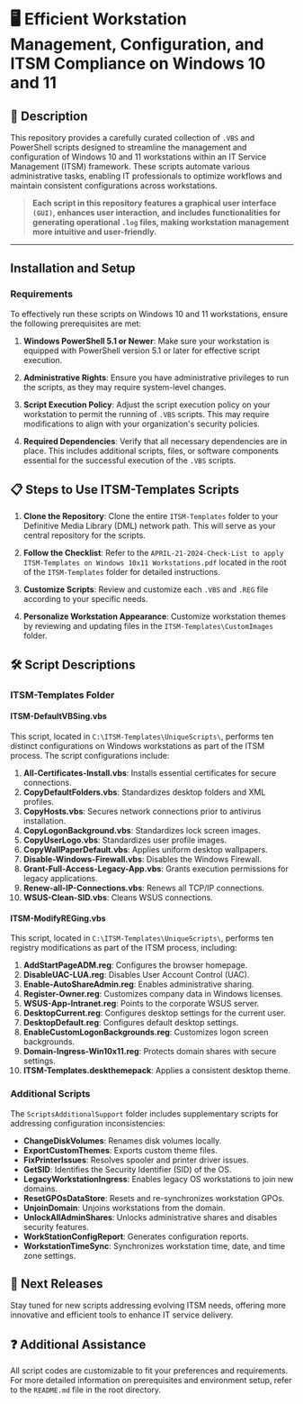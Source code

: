 # 🖥️ Efficient Workstation Management, Configuration, and ITSM Compliance on Windows 10 and 11

## 📄 Description

This repository provides a carefully curated collection of `.VBS` and PowerShell scripts designed to streamline the management and configuration of Windows 10 and 11 workstations within an IT Service Management (ITSM) framework. These scripts automate various administrative tasks, enabling IT professionals to optimize workflows and maintain consistent configurations across workstations.

> **Each script in this repository **features a graphical user interface** `(GUI)`, **enhances user interaction**, and includes functionalities for **generating operational** `.log` files, making workstation management more intuitive and user-friendly.**

---

## Installation and Setup

### Requirements

To effectively run these scripts on Windows 10 and 11 workstations, ensure the following prerequisites are met:

1. **Windows PowerShell 5.1 or Newer**: Make sure your workstation is equipped with PowerShell version 5.1 or later for effective script execution.

2. **Administrative Rights**: Ensure you have administrative privileges to run the scripts, as they may require system-level changes.

3. **Script Execution Policy**: Adjust the script execution policy on your workstation to permit the running of `.VBS` scripts. This may require modifications to align with your organization's security policies.

4. **Required Dependencies**: Verify that all necessary dependencies are in place. This includes additional scripts, files, or software components essential for the successful execution of the `.VBS` scripts.

## 📋 Steps to Use ITSM-Templates Scripts

1. **Clone the Repository**: Clone the entire `ITSM-Templates` folder to your Definitive Media Library (DML) network path. This will serve as your central repository for the scripts.

2. **Follow the Checklist**: Refer to the `APRIL-21-2024-Check-List to apply ITSM-Templates on Windows 10x11 Workstations.pdf` located in the root of the `ITSM-Templates` folder for detailed instructions.

3. **Customize Scripts**: Review and customize each `.VBS` and `.REG` file according to your specific needs.

4. **Personalize Workstation Appearance**: Customize workstation themes by reviewing and updating files in the `ITSM-Templates\CustomImages` folder.

## 🛠️ Script Descriptions

### ITSM-Templates Folder

#### ITSM-DefaultVBSing.vbs

This script, located in `C:\ITSM-Templates\UniqueScripts\`, performs ten distinct configurations on Windows workstations as part of the ITSM process. The script configurations include:

1. **All-Certificates-Install.vbs**: Installs essential certificates for secure connections.
2. **CopyDefaultFolders.vbs**: Standardizes desktop folders and XML profiles.
3. **CopyHosts.vbs**: Secures network connections prior to antivirus installation.
4. **CopyLogonBackground.vbs**: Standardizes lock screen images.
5. **CopyUserLogo.vbs**: Standardizes user profile images.
6. **CopyWallPaperDefault.vbs**: Applies uniform desktop wallpapers.
7. **Disable-Windows-Firewall.vbs**: Disables the Windows Firewall.
8. **Grant-Full-Access-Legacy-App.vbs**: Grants execution permissions for legacy applications.
9. **Renew-all-IP-Connections.vbs**: Renews all TCP/IP connections.
10. **WSUS-Clean-SID.vbs**: Cleans WSUS connections.

#### ITSM-ModifyREGing.vbs

This script, located in `C:\ITSM-Templates\UniqueScripts\`, performs ten registry modifications as part of the ITSM process, including:

1. **AddStartPageADM.reg**: Configures the browser homepage.
2. **DisableUAC-LUA.reg**: Disables User Account Control (UAC).
3. **Enable-AutoShareAdmin.reg**: Enables administrative sharing.
4. **Register-Owner.reg**: Customizes company data in Windows licenses.
5. **WSUS-App-Intranet.reg**: Points to the corporate WSUS server.
6. **DesktopCurrent.reg**: Configures desktop settings for the current user.
7. **DesktopDefault.reg**: Configures default desktop settings.
8. **EnableCustomLogonBackgrounds.reg**: Customizes logon screen backgrounds.
9. **Domain-Ingress-Win10x11.reg**: Protects domain shares with secure settings.
10. **ITSM-Templates.deskthemepack**: Applies a consistent desktop theme.

### Additional Scripts

The `ScriptsAdditionalSupport` folder includes supplementary scripts for addressing configuration inconsistencies:

- **ChangeDiskVolumes**: Renames disk volumes locally.
- **ExportCustomThemes**: Exports custom theme files.
- **FixPrinterIssues**: Resolves spooler and printer driver issues.
- **GetSID**: Identifies the Security Identifier (SID) of the OS.
- **LegacyWorkstationIngress**: Enables legacy OS workstations to join new domains.
- **ResetGPOsDataStore**: Resets and re-synchronizes workstation GPOs.
- **UnjoinDomain**: Unjoins workstations from the domain.
- **UnlockAllAdminShares**: Unlocks administrative shares and disables security features.
- **WorkStationConfigReport**: Generates configuration reports.
- **WorkstationTimeSync**: Synchronizes workstation time, date, and time zone settings.

## 🚀 Next Releases

Stay tuned for new scripts addressing evolving ITSM needs, offering more innovative and efficient tools to enhance IT service delivery.

## ❓ Additional Assistance

All script codes are customizable to fit your preferences and requirements. For more detailed information on prerequisites and environment setup, refer to the `README.md` file in the root directory.

